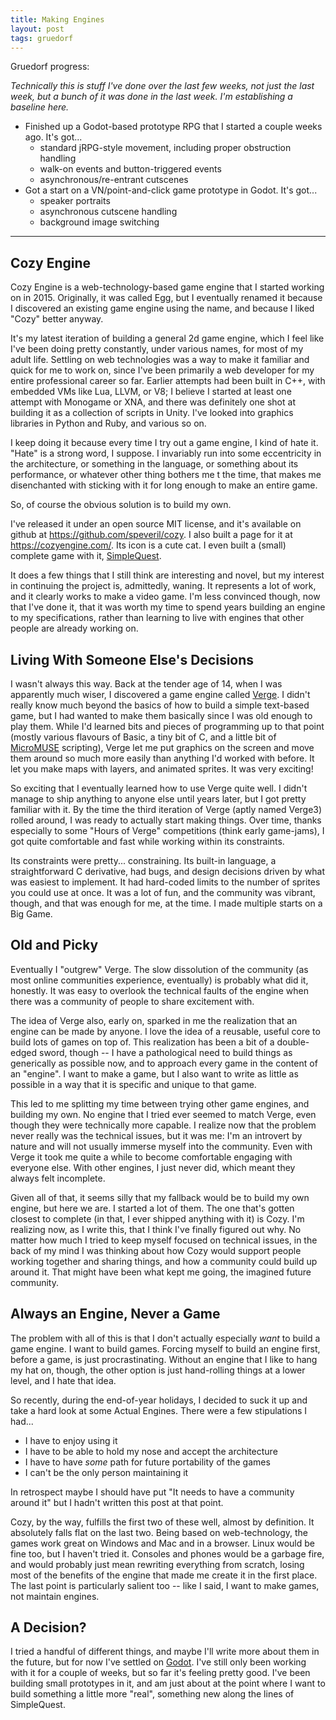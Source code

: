 ```yaml
---
title: Making Engines
layout: post
tags: gruedorf
---
```


Gruedorf progress:

*Technically this is stuff I've done over the last few weeks, not just the last week, but a bunch of it was done in the last week. I'm establishing a baseline here.*

- Finished up a Godot-based prototype RPG that I started a couple weeks ago. It's got...
    - standard jRPG-style movement, including proper obstruction handling
    - walk-on events and button-triggered events
    - asynchronous/re-entrant cutscenes
- Got a start on a VN/point-and-click game prototype in Godot. It's got...
    - speaker portraits
    - asynchronous cutscene handling
    - background image switching

---

## Cozy Engine

Cozy Engine is a web-technology-based game engine that I started working on in 2015. Originally, it was called Egg, but I eventually renamed it because I discovered an existing game engine using the name, and because I liked "Cozy" better anyway.

It's my latest iteration of building a general 2d game engine, which I feel like I've been doing pretty constantly, under various names, for most of my adult life. Settling on web technologies was a way to make it familiar and quick for me to work on, since I've been primarily a web developer for my entire professional career so far. Earlier attempts had been built in C++, with embedded VMs like Lua, LLVM, or V8; I believe I started at least one attempt with Monogame or XNA, and there was definitely one shot at building it as a collection of scripts in Unity. I've looked into graphics libraries in Python and Ruby, and various so on.

I keep doing it because every time I try out a game engine, I kind of hate it. "Hate" is a strong word, I suppose. I invariably run into some eccentricity in the architecture, or something in the language, or something about its performance, or whatever other thing bothers me t the time, that makes me disenchanted with sticking with it for long enough to make an entire game.

So, of course the obvious solution is to build my own.

I've released it under an open source MIT license, and it's available on github at https://github.com/speveril/cozy. I also built a page for it at https://cozyengine.com/. Its icon is a cute cat. I even built a (small) complete game with it, [SimpleQuest](https://speveril.itch.io/simplequest).

It does a few things that I still think are interesting and novel, but my interest in continuing the project is, admittedly, waning. It represents a lot of work, and it clearly works to make a video game. I'm less convinced though, now that I've done it, that it was worth my time to spend years building an engine to my specifications, rather than learning to live with engines that other people are already working on.

## Living With Someone Else's Decisions

I wasn't always this way. Back at the tender age of 14, when I was apparently much wiser, I discovered a game engine called [Verge](https://verge-rpg.com/). I didn't really know much beyond the basics of how to build a simple text-based game, but I had wanted to make them basically since I was old enough to play them. While I'd learned bits and pieces of programming up to that point (mostly various flavours of Basic, a tiny bit of C, and a little bit of [MicroMUSE](https://en.wikipedia.org/wiki/MicroMUSE) scripting), Verge let me put graphics on the screen and move them around so much more easily than anything I'd worked with before. It let you make maps with layers, and animated sprites. It was very exciting!

So exciting that I eventually learned how to use Verge quite well. I didn't manage to ship anything to anyone else until years later, but I got pretty familiar with it. By the time the third iteration of Verge (aptly named Verge3) rolled around, I was ready to actually start making things. Over time, thanks especially to some "Hours of Verge" competitions (think early game-jams), I got quite comfortable and fast while working within its constraints.

Its constraints were pretty... constraining. Its built-in language, a straightforward C derivative, had bugs, and design decisions driven by what was easiest to implement. It had hard-coded limits to the number of sprites you could use at once. It was a lot of fun, and the community was vibrant, though, and that was enough for me, at the time. I made multiple starts on a Big Game.

## Old and Picky

Eventually I "outgrew" Verge. The slow dissolution of the community (as most online communities experience, eventually) is probably what did it, honestly. It was easy to overlook the technical faults of the engine when there was a community of people to share excitement with.

The idea of Verge also, early on, sparked in me the realization that an engine can be made by anyone. I love the idea of a reusable, useful core to build lots of games on top of. This realization has been a bit of a double-edged sword, though -- I have a pathological need to build things as generically as possible now, and to approach every game in the content of an "engine". I want to make a game, but I also want to write as little as possible in a way that it is specific and unique to that game.

This led to me splitting my time between trying other game engines, and building my own. No engine that I tried ever seemed to match Verge, even though they were technically more capable. I realize now that the problem never really was the technical issues, but it was me: I'm an introvert by nature and will not usually immerse myself into the community. Even with Verge it took me quite a while to become comfortable engaging with everyone else. With other engines, I just never did, which meant they always felt incomplete.

Given all of that, it seems silly that my fallback would be to build my own engine, but here we are. I started a lot of them. The one that's gotten closest to complete (in that, I ever shipped anything with it) is Cozy. I'm realizing now, as I write this, that I think I've finally figured out why. No matter how much I tried to keep myself focused on technical issues, in the back of my mind I was thinking about how Cozy would support people working together and sharing things, and how a community could build up around it. That might have been what kept me going, the imagined future community.

## Always an Engine, Never a Game

The problem with all of this is that I don't actually especially *want* to build a game engine. I want to build games. Forcing myself to build an engine first, before a game, is just procrastinating. Without an engine that I like to hang my hat on, though, the other option is just hand-rolling things at a lower level, and I hate that idea.

So recently, during the end-of-year holidays, I decided to suck it up and take a hard look at some Actual Engines. There were a few stipulations I had...

- I have to enjoy using it
- I have to be able to hold my nose and accept the architecture
- I have to have *some* path for future portability of the games
- I can't be the only person maintaining it

In retrospect maybe I should have put "It needs to have a community around it" but I hadn't written this post at that point.

Cozy, by the way, fulfills the first two of these well, almost by definition. It absolutely falls flat on the last two. Being based on web-technology, the games work great on Windows and Mac and in a browser. Linux would be fine too, but I haven't tried it. Consoles and phones would be a garbage fire, and would probably just mean rewriting everything from scratch, losing most of the benefits of the engine that made me create it in the first place. The last point is particularly salient too -- like I said, I want to make games, not maintain engines.

## A Decision?

I tried a handful of different things, and maybe I'll write more about them in the future, but for now I've settled on [Godot](https://godotengine.org/). I've still only been working with it for a couple of weeks, but so far it's feeling pretty good. I've been building small prototypes in it, and am just about at the point where I want to build something a little more "real", something new along the lines of SimpleQuest.
